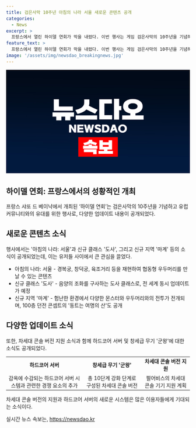 ```yaml
---
title: 검은사막 10주년 아침의 나라 서울 새로운 콘텐츠 공개
categories:
  - News
excerpt: >
  프랑스에서 열린 하이델 연회가 막을 내렸다. 이번 행사는 게임 검은사막의 10주년을 기념하고, 프랑스 샤또 드 베이냑에서 개최됐다. 하이델의 모티브가 된 프랑스 샤또 드 베이냑에서 다양한 업데이트 내용 및 신규 콘텐츠가 공개되었는데, 그 중에는 아침의 나라: 서울과 신규 클래스 도사, 신규 지역 마계 등이 눈길을 끌었다. 또한 하드코어 서버와 창세급 무기 군왕 등의 소식도 공개되었고, 차세대 콘솔 지원도 발표됐다.
feature_text: >
  프랑스에서 열린 하이델 연회가 막을 내렸다. 이번 행사는 게임 검은사막의 10주년을 기념하고, 프랑스 샤또 드 베이냑에서 개최됐다. 하이델의 모티브가 된 프랑스 샤또 드 베이냑에서 다양한 업데이트 내용 및 신규 콘텐츠가 공개되었는데, 그 중에는 아침의 나라: 서울과 신규 클래스 도사, 신규 지역 마계 등이 눈길을 끌었다. 또한 하드코어 서버와 창세급 무기 군왕 등의 소식도 공개되었고, 차세대 콘솔 지원도 발표됐다.
image: '/assets/img/newsdao_breakingnews.jpg'
---
```


<p><img src="/assets/img/newsdao_breakingnews.jpg" alt="pcversion 속보" /></p>

<h2 data-ke-size="size26">하이델 연회: 프랑스에서의 성황적인 개최</h2>

<p data-ke-size="size16">프랑스 샤또 드 베이냑에서 개최된 ‘하이델 연회’는 검은사막의 10주년을 기념하고 유럽 커뮤니티와의 유대를 위한 행사로, 다양한 업데이트 내용이 공개되었다.</p>

<h2 data-ke-size="size26">새로운 콘텐츠 소식</h2>

<p data-ke-size="size16">행사에서는 '아침의 나라: 서울'과 신규 클래스 '도사', 그리고 신규 지역 '마계' 등의 소식이 공개되었는데, 이는 유저들 사이에서 큰 관심을 끌었다.</p>

<ul>
  <li>아침의 나라: 서울 - 경복궁, 창덕궁, 육조거리 등을 재현하여 협동형 우두머리를 만날 수 있는 콘텐츠</li>
  <li>신규 클래스 '도사' - 음양의 조화를 구사하는 도사 클래스로, 전 세계 동시 업데이트가 예정</li>
  <li>신규 지역 '마계' - 험난한 환경에서 다양한 몬스터와 우두머리와의 전투가 전개되며, 100층 던전 콘셉트의 '동트는 여명의 산'도 공개</li>
</ul>

<h2 data-ke-size="size26">다양한 업데이트 소식</h2>

<p data-ke-size="size16">또한, 차세대 콘솔 버전 지원 소식과 함께 하드코어 서버 및 창세급 무기 '군왕'에 대한 소식도 공개되었다.</p>

<table>
  <tr>
    <td style="text-align: center; height: 17px;"><b>하드코어 서버</b></td>
    <td style="text-align: center; height: 17px;"><b>창세급 무기 '군왕'</b></td>
    <td style="text-align: center; height: 17px;"><b>차세대 콘솔 버전 지원</b></td>
  </tr>
  <tr>
    <td style="text-align: center; height: 17px;">감옥에 수감되는 하드코어 서버 시스템과 관련한 경쟁 요소의 추가</td>
    <td style="text-align: center; height: 17px;">총 10단계 강화 단계로 구성된 차세대 콘솔 버전</td>
    <td style="text-align: center; height: 17px;">펄어비스의 차세대 콘솔 기기 지원 계획</td>
  </tr>
</table>

<p data-ke-size="size16">차세대 콘솔 버전의 지원과 하드코어 서버의 새로운 시스템은 많은 이용자들에게 기대되는 소식이다.</p>
실시간 뉴스 속보는, <a href="https://newsdao.kr" rel="dofollow">https://newsdao.kr</a>


